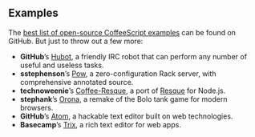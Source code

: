 ## Examples

The [best list of open-source CoffeeScript examples](https://github.com/trending?l=coffeescript&since=monthly) can be found on GitHub. But just to throw out a few more:

*   **GitHub**’s [Hubot](https://hubot.github.com/), a friendly IRC robot that can perform any number of useful and useless tasks.
*   **sstephenson**’s [Pow](http://pow.cx/), a zero-configuration Rack server, with comprehensive annotated source.
*   **technoweenie**’s [Coffee-Resque](https://github.com/technoweenie/coffee-resque), a port of [Resque](https://github.com/defunkt/resque) for Node.js.
*   **stephank**’s [Orona](https://github.com/stephank/orona), a remake of the Bolo tank game for modern browsers.
*   **GitHub**’s [Atom](https://atom.io/), a hackable text editor built on web technologies.
*   **Basecamp**’s [Trix](https://trix-editor.org/), a rich text editor for web apps.
